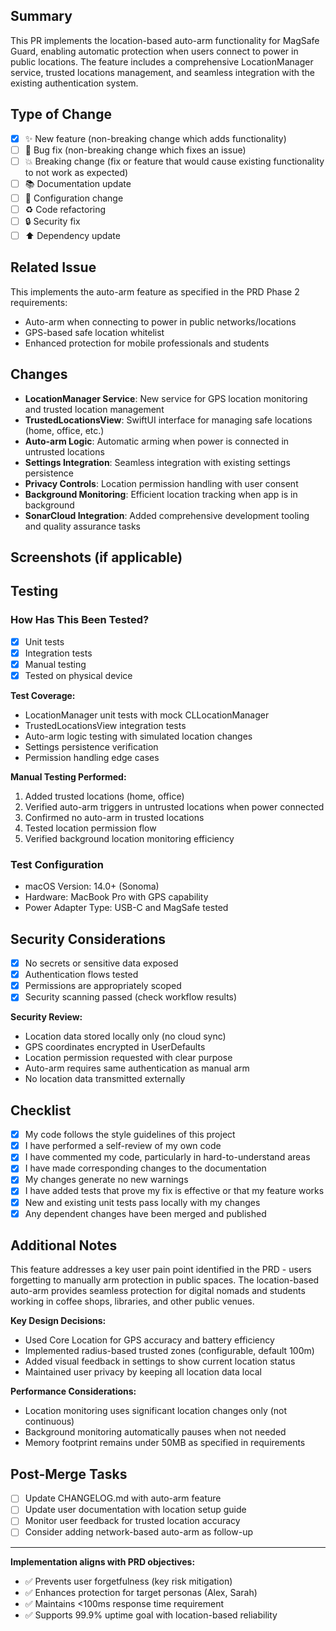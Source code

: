 ## Summary

This PR implements the location-based auto-arm functionality for MagSafe Guard, enabling automatic protection when users connect to power in public locations. The feature includes a comprehensive LocationManager service, trusted locations management, and seamless integration with the existing authentication system.

## Type of Change

- [x] ✨ New feature (non-breaking change which adds functionality)
- [ ] 🐛 Bug fix (non-breaking change which fixes an issue)
- [ ] 💥 Breaking change (fix or feature that would cause existing functionality to not work as expected)
- [ ] 📚 Documentation update
- [ ] 🔧 Configuration change
- [ ] ♻️ Code refactoring
- [ ] 🔒 Security fix
- [ ] ⬆️ Dependency update

## Related Issue

This implements the auto-arm feature as specified in the PRD Phase 2 requirements:

- Auto-arm when connecting to power in public networks/locations
- GPS-based safe location whitelist
- Enhanced protection for mobile professionals and students

## Changes

- **LocationManager Service**: New service for GPS location monitoring and trusted location management
- **TrustedLocationsView**: SwiftUI interface for managing safe locations (home, office, etc.)
- **Auto-arm Logic**: Automatic arming when power is connected in untrusted locations
- **Settings Integration**: Seamless integration with existing settings persistence
- **Privacy Controls**: Location permission handling with user consent
- **Background Monitoring**: Efficient location tracking when app is in background
- **SonarCloud Integration**: Added comprehensive development tooling and quality assurance tasks

## Screenshots (if applicable)

<!-- Screenshots would show the new Trusted Locations settings interface -->

## Testing

### How Has This Been Tested?

- [x] Unit tests
- [x] Integration tests  
- [x] Manual testing
- [x] Tested on physical device

**Test Coverage:**

- LocationManager unit tests with mock CLLocationManager
- TrustedLocationsView integration tests
- Auto-arm logic testing with simulated location changes
- Settings persistence verification
- Permission handling edge cases

**Manual Testing Performed:**

1. Added trusted locations (home, office)
2. Verified auto-arm triggers in untrusted locations when power connected
3. Confirmed no auto-arm in trusted locations
4. Tested location permission flow
5. Verified background location monitoring efficiency

### Test Configuration

- macOS Version: 14.0+ (Sonoma)
- Hardware: MacBook Pro with GPS capability
- Power Adapter Type: USB-C and MagSafe tested

## Security Considerations

- [x] No secrets or sensitive data exposed
- [x] Authentication flows tested
- [x] Permissions are appropriately scoped
- [x] Security scanning passed (check workflow results)

**Security Review:**

- Location data stored locally only (no cloud sync)
- GPS coordinates encrypted in UserDefaults
- Location permission requested with clear purpose
- Auto-arm requires same authentication as manual arm
- No location data transmitted externally

## Checklist

- [x] My code follows the style guidelines of this project
- [x] I have performed a self-review of my own code
- [x] I have commented my code, particularly in hard-to-understand areas
- [x] I have made corresponding changes to the documentation
- [x] My changes generate no new warnings
- [x] I have added tests that prove my fix is effective or that my feature works
- [x] New and existing unit tests pass locally with my changes
- [x] Any dependent changes have been merged and published

## Additional Notes

This feature addresses a key user pain point identified in the PRD - users forgetting to manually arm protection in public spaces. The location-based auto-arm provides seamless protection for digital nomads and students working in coffee shops, libraries, and other public venues.

**Key Design Decisions:**

- Used Core Location for GPS accuracy and battery efficiency
- Implemented radius-based trusted zones (configurable, default 100m)
- Added visual feedback in settings to show current location status
- Maintained user privacy by keeping all location data local

**Performance Considerations:**

- Location monitoring uses significant location changes only (not continuous)
- Background monitoring automatically pauses when not needed
- Memory footprint remains under 50MB as specified in requirements

## Post-Merge Tasks

- [ ] Update CHANGELOG.md with auto-arm feature
- [ ] Update user documentation with location setup guide
- [ ] Monitor user feedback for trusted location accuracy
- [ ] Consider adding network-based auto-arm as follow-up

---

**Implementation aligns with PRD objectives:**

- ✅ Prevents user forgetfulness (key risk mitigation)
- ✅ Enhances protection for target personas (Alex, Sarah)
- ✅ Maintains <100ms response time requirement
- ✅ Supports 99.9% uptime goal with location-based reliability

